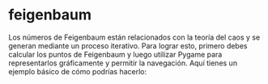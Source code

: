 # feigenbaum
Los números de Feigenbaum están relacionados con la teoría del caos y se generan mediante un proceso iterativo. Para lograr esto, primero debes calcular los puntos de Feigenbaum y luego utilizar Pygame para representarlos gráficamente y permitir la navegación. Aquí tienes un ejemplo básico de cómo podrías hacerlo:
